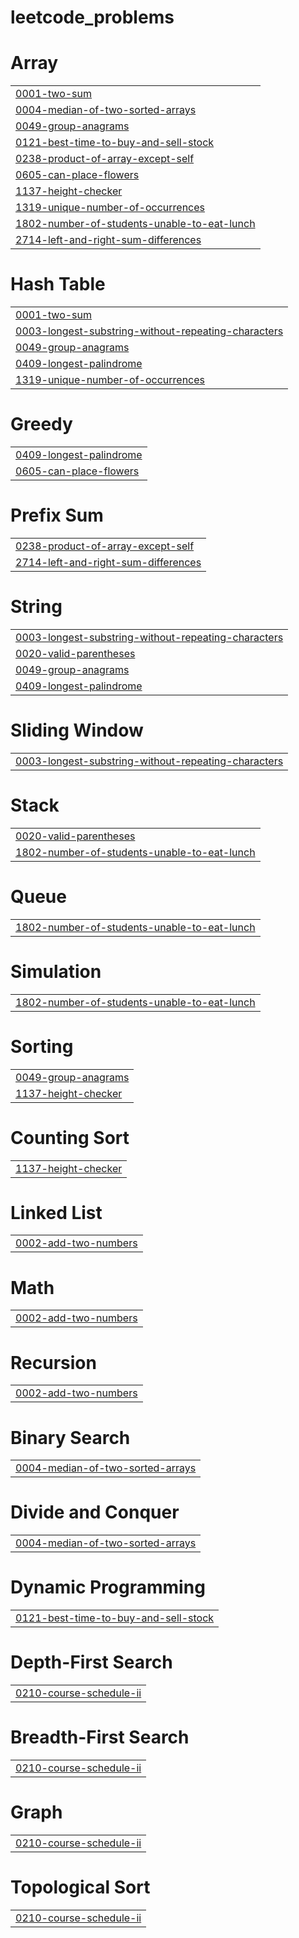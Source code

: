 # leetcode_problems


# Array
|  |
| ------- |
| [0001-two-sum](https://github.com/2103a52118/leetcode_problems/tree/master/0001-two-sum) |
| [0004-median-of-two-sorted-arrays](https://github.com/2103a52118/leetcode_problems/tree/master/0004-median-of-two-sorted-arrays) |
| [0049-group-anagrams](https://github.com/2103a52118/leetcode_problems/tree/master/0049-group-anagrams) |
| [0121-best-time-to-buy-and-sell-stock](https://github.com/2103a52118/leetcode_problems/tree/master/0121-best-time-to-buy-and-sell-stock) |
| [0238-product-of-array-except-self](https://github.com/2103a52118/leetcode_problems/tree/master/0238-product-of-array-except-self) |
| [0605-can-place-flowers](https://github.com/2103a52118/leetcode_problems/tree/master/0605-can-place-flowers) |
| [1137-height-checker](https://github.com/2103a52118/leetcode_problems/tree/master/1137-height-checker) |
| [1319-unique-number-of-occurrences](https://github.com/2103a52118/leetcode_problems/tree/master/1319-unique-number-of-occurrences) |
| [1802-number-of-students-unable-to-eat-lunch](https://github.com/2103a52118/leetcode_problems/tree/master/1802-number-of-students-unable-to-eat-lunch) |
| [2714-left-and-right-sum-differences](https://github.com/2103a52118/leetcode_problems/tree/master/2714-left-and-right-sum-differences) |
# Hash Table
|  |
| ------- |
| [0001-two-sum](https://github.com/2103a52118/leetcode_problems/tree/master/0001-two-sum) |
| [0003-longest-substring-without-repeating-characters](https://github.com/2103a52118/leetcode_problems/tree/master/0003-longest-substring-without-repeating-characters) |
| [0049-group-anagrams](https://github.com/2103a52118/leetcode_problems/tree/master/0049-group-anagrams) |
| [0409-longest-palindrome](https://github.com/2103a52118/leetcode_problems/tree/master/0409-longest-palindrome) |
| [1319-unique-number-of-occurrences](https://github.com/2103a52118/leetcode_problems/tree/master/1319-unique-number-of-occurrences) |
# Greedy
|  |
| ------- |
| [0409-longest-palindrome](https://github.com/2103a52118/leetcode_problems/tree/master/0409-longest-palindrome) |
| [0605-can-place-flowers](https://github.com/2103a52118/leetcode_problems/tree/master/0605-can-place-flowers) |
# Prefix Sum
|  |
| ------- |
| [0238-product-of-array-except-self](https://github.com/2103a52118/leetcode_problems/tree/master/0238-product-of-array-except-self) |
| [2714-left-and-right-sum-differences](https://github.com/2103a52118/leetcode_problems/tree/master/2714-left-and-right-sum-differences) |
# String
|  |
| ------- |
| [0003-longest-substring-without-repeating-characters](https://github.com/2103a52118/leetcode_problems/tree/master/0003-longest-substring-without-repeating-characters) |
| [0020-valid-parentheses](https://github.com/2103a52118/leetcode_problems/tree/master/0020-valid-parentheses) |
| [0049-group-anagrams](https://github.com/2103a52118/leetcode_problems/tree/master/0049-group-anagrams) |
| [0409-longest-palindrome](https://github.com/2103a52118/leetcode_problems/tree/master/0409-longest-palindrome) |
# Sliding Window
|  |
| ------- |
| [0003-longest-substring-without-repeating-characters](https://github.com/2103a52118/leetcode_problems/tree/master/0003-longest-substring-without-repeating-characters) |
# Stack
|  |
| ------- |
| [0020-valid-parentheses](https://github.com/2103a52118/leetcode_problems/tree/master/0020-valid-parentheses) |
| [1802-number-of-students-unable-to-eat-lunch](https://github.com/2103a52118/leetcode_problems/tree/master/1802-number-of-students-unable-to-eat-lunch) |
# Queue
|  |
| ------- |
| [1802-number-of-students-unable-to-eat-lunch](https://github.com/2103a52118/leetcode_problems/tree/master/1802-number-of-students-unable-to-eat-lunch) |
# Simulation
|  |
| ------- |
| [1802-number-of-students-unable-to-eat-lunch](https://github.com/2103a52118/leetcode_problems/tree/master/1802-number-of-students-unable-to-eat-lunch) |
# Sorting
|  |
| ------- |
| [0049-group-anagrams](https://github.com/2103a52118/leetcode_problems/tree/master/0049-group-anagrams) |
| [1137-height-checker](https://github.com/2103a52118/leetcode_problems/tree/master/1137-height-checker) |
# Counting Sort
|  |
| ------- |
| [1137-height-checker](https://github.com/2103a52118/leetcode_problems/tree/master/1137-height-checker) |
# Linked List
|  |
| ------- |
| [0002-add-two-numbers](https://github.com/2103a52118/leetcode_problems/tree/master/0002-add-two-numbers) |
# Math
|  |
| ------- |
| [0002-add-two-numbers](https://github.com/2103a52118/leetcode_problems/tree/master/0002-add-two-numbers) |
# Recursion
|  |
| ------- |
| [0002-add-two-numbers](https://github.com/2103a52118/leetcode_problems/tree/master/0002-add-two-numbers) |
# Binary Search
|  |
| ------- |
| [0004-median-of-two-sorted-arrays](https://github.com/2103a52118/leetcode_problems/tree/master/0004-median-of-two-sorted-arrays) |
# Divide and Conquer
|  |
| ------- |
| [0004-median-of-two-sorted-arrays](https://github.com/2103a52118/leetcode_problems/tree/master/0004-median-of-two-sorted-arrays) |
# Dynamic Programming
|  |
| ------- |
| [0121-best-time-to-buy-and-sell-stock](https://github.com/2103a52118/leetcode_problems/tree/master/0121-best-time-to-buy-and-sell-stock) |
# Depth-First Search
|  |
| ------- |
| [0210-course-schedule-ii](https://github.com/2103a52118/leetcode_problems/tree/master/0210-course-schedule-ii) |
# Breadth-First Search
|  |
| ------- |
| [0210-course-schedule-ii](https://github.com/2103a52118/leetcode_problems/tree/master/0210-course-schedule-ii) |
# Graph
|  |
| ------- |
| [0210-course-schedule-ii](https://github.com/2103a52118/leetcode_problems/tree/master/0210-course-schedule-ii) |
# Topological Sort
|  |
| ------- |
| [0210-course-schedule-ii](https://github.com/2103a52118/leetcode_problems/tree/master/0210-course-schedule-ii) |